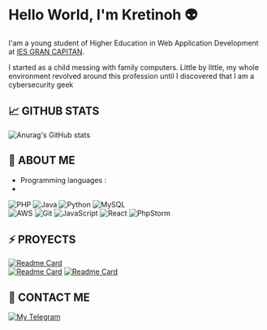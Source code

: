 # Hello World, I'm Kretinoh 👽

I'am a young student of Higher Education in Web Application Development at [IES GRAN CAPITAN](https://informatica.iesgrancapitan.org/c-f-g-s-desarrollo-de-aplicaciones-web/).

I started as a child messing with family computers. Little by little, my whole environment revolved around this profession until I discovered that I am a cybersecurity geek

## 📈 GITHUB STATS 
![Anurag's GitHub stats](https://github-readme-stats.vercel.app/api?username=kretinoh&count_private=true&theme=synthwave)

## 🧙 ABOUT ME
- Programming languages : <br/>
- 
![PHP](https://img.shields.io/badge/php-%23777BB4.svg?style=for-the-badge&logo=php&logoColor=white)
![Java](https://img.shields.io/badge/java-%23ED8B00.svg?style=for-the-badge&logo=java&logoColor=white)
![Python](https://img.shields.io/badge/python-3670A0?style=for-the-badge&logo=python&logoColor=ffdd54)
![MySQL](https://img.shields.io/badge/mysql-%2300f.svg?style=for-the-badge&logo=mysql&logoColor=white)
<br/>
![AWS](https://img.shields.io/badge/AWS-%23FF9900.svg?style=for-the-badge&logo=amazon-aws&logoColor=white)
![Git](https://img.shields.io/badge/Git-8A4B08?style=for-the-badge&logo=git&logoColor=white)
![JavaScript](https://img.shields.io/badge/javascript-%23323330.svg?style=for-the-badge&logo=javascript&logoColor=%23F7DF1E)
![React](https://img.shields.io/badge/react-%2320232a.svg?style=for-the-badge&logo=react&logoColor=%2361DAFB)
![PhpStorm](https://img.shields.io/badge/phpstorm-143?style=for-the-badge&logo=phpstorm&logoColor=black&color=black&labelColor=darkorchid)

## ⚡ PROYECTS
[![Readme Card](https://github-readme-stats.vercel.app/api/pin/?username=kretinoh&repo=SpaceShipGame)](https://github.com/kretinoh/SpaceShipGame)
<br/>
[![Readme Card](https://github-readme-stats.vercel.app/api/pin/?username=kretinoh&repo=DAW-Programacion)](https://github.com/kretinoh/DAW-Programacion)
[![Readme Card](https://github-readme-stats.vercel.app/api/pin/?username=kretinoh&repo=DAW-ProgramacionJava)](https://github.com/kretinoh/DAW-ProgramacionJava)

## 📲 CONTACT ME

[![My Telegram](https://img.shields.io/badge/-TELEGRAM-2CA5E0?style=for-the-badge&logo=telegram&logoColor=white)](https://t.me/kretinoh)

<!---
kretinoh/kretinoh is a ✨ special ✨ repository because its `README.md` (this file) appears on your GitHub profile.
You can click the Preview link to take a look at your changes.
--->
